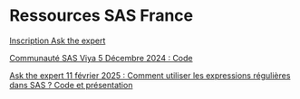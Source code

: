 # Ressources SAS France

[Inscription Ask the expert](https://www.sas.com/fr_fr/learn/ask-the-expert-webinars.html#prochains-webinaires-en-direct)

[Communauté SAS Viya 5 Décembre 2024 : Code](CommunauteViya20241205/GetReportsForMe.sas)

[Ask the expert 11 février 2025 : Comment utiliser les expressions régulières dans SAS ? Code et présentation](ATE/REGEX.md)
